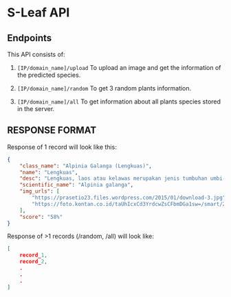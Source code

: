 # S-Leaf API

## Endpoints
This API consists of:
1. ```[IP/domain_name]/upload```
    To upload an image and get the information of the predicted species.

1. ```[IP/domain_name]/random```
    To get 3 random plants information.

1. ```[IP/domain_name]/all```
    To get information about all plants species stored in the server.


## RESPONSE FORMAT
Response of 1 record will look like this:
```json
{
    "class_name": "Alpinia Galanga (Lengkuas)",
    "name": "Lengkuas",
    "desc": "Lengkuas, laos atau kelawas merupakan jenis tumbuhan umbi-umbian yang bisa hidup di daerah dataran tinggi maupun dataran rendah. Umumnya masyarakat memanfaatkannya sebagai campuran bumbu masak dan pengobatan tradisional.",
    "scientific_name": "Alpinia galanga",
    "img_urls": [
        "https://prasetio23.files.wordpress.com/2015/01/download-3.jpg",
        "https://foto.kontan.co.id/taUhIcxCd3YrdcwZsCFbmDGa1sw=/smart/2020/06/11/553414440p.jpg"
    ],
    "score": "58%"
}
```

Response of >1 records (/random, /all) will look like:
```json
[
    record_1,
    record_2,
    .
    .
    .
]
```
